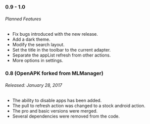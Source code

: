 ### 0.9 - 1.0
###### Planned Features
* Fix bugs introduced with the new release.
* Add a dark theme.
* Modify the search layout.
* Set the title in the toolbar to the current adapter.
* Separate the appList refresh from other actions.
* More options in settings.

### 0.8 (OpenAPK forked from MLManager)
###### Released: January 28, 2017
* The ability to disable apps has been added.
* The pull to refresh action was changed to a stock android action.
* The pro and basic versions were merged.
* Several dependencies were removed from the code.